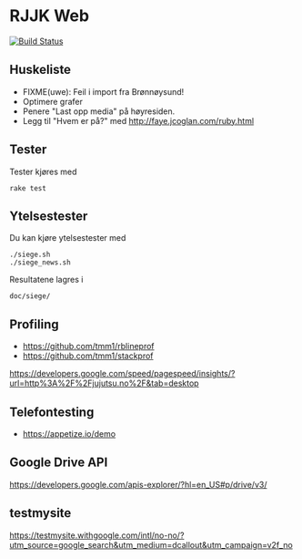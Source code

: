 RJJK Web
========

[![Build Status](https://travis-ci.org/Romerike-Jujutsu-Klubb/rjjk_web.svg?branch=master)](https://travis-ci.org/Romerike-Jujutsu-Klubb/rjjk_web)

## Huskeliste

* FIXME(uwe):  Feil i import fra Brønnøysund!
* Optimere grafer
* Penere "Last opp media" på høyresiden.
* Legg til "Hvem er på?" med http://faye.jcoglan.com/ruby.html

## Tester

Tester kjøres med

    rake test


## Ytelsestester

Du kan kjøre ytelsestester med

    ./siege.sh
    ./siege_news.sh

Resultatene lagres i

    doc/siege/

## Profiling

* https://github.com/tmm1/rblineprof
* https://github.com/tmm1/stackprof


https://developers.google.com/speed/pagespeed/insights/?url=http%3A%2F%2Fjujutsu.no%2F&tab=desktop

## Telefontesting

* https://appetize.io/demo

## Google Drive API

https://developers.google.com/apis-explorer/?hl=en_US#p/drive/v3/

## testmysite

https://testmysite.withgoogle.com/intl/no-no/?utm_source=google_search&utm_medium=dcallout&utm_campaign=v2f_no

